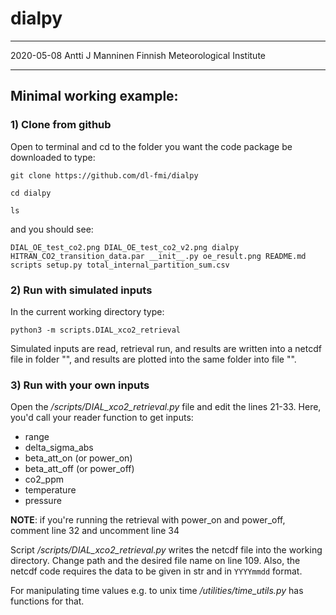 # dialpy

----
2020-05-08
Antti J Manninen
Finnish Meteorological Institute

----
## Minimal working example:

### 1) Clone from github
Open to terminal and cd to the folder you want the code package be downloaded to
type:

  `git clone https://github.com/dl-fmi/dialpy`

  `cd dialpy`

  `ls`

and you should see:

  `DIAL_OE_test_co2.png
  DIAL_OE_test_co2_v2.png
  dialpy
  HITRAN_CO2_transition_data.par
  __init__.py
  oe_result.png
  README.md
  scripts
  setup.py
  total_internal_partition_sum.csv`

### 2) Run with simulated inputs
In the current working directory type:

  `python3 -m scripts.DIAL_xco2_retrieval`

Simulated inputs are read, retrieval run, and results are written into a netcdf file in folder "", and results are
plotted into the same folder into file "".

### 3) Run with your own inputs
Open the */scripts/DIAL_xco2_retrieval.py* file and edit the lines 21-33.
Here, you'd call your reader function to get inputs:
 - range
 - delta_sigma_abs
 - beta_att_on (or power_on)
 - beta_att_off (or power_off)
 - co2_ppm
 - temperature
 - pressure

**NOTE**: if you're running the retrieval with power_on and power_off, comment line 32 and uncomment line 34

Script */scripts/DIAL_xco2_retrieval.py* writes the netcdf file into the working directory. Change path and the desired
file name on line 109. Also, the netcdf code requires the data to be given in str and in `YYYYmmdd` format.

For manipulating time values e.g. to unix time */utilities/time_utils.py* has functions for that.



